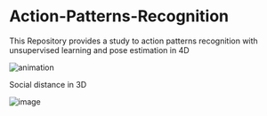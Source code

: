 # Action-Patterns-Recognition
This Repository provides a study to action patterns recognition with unsupervised learning and pose estimation in 4D

![animation](https://user-images.githubusercontent.com/76565870/194729938-f68ebcd2-69dc-4579-badc-8b8088a14335.gif)

Social distance in 3D

![image](https://user-images.githubusercontent.com/76565870/195467602-87b14ea6-a8b6-4939-acaa-79f6eb008039.png)
